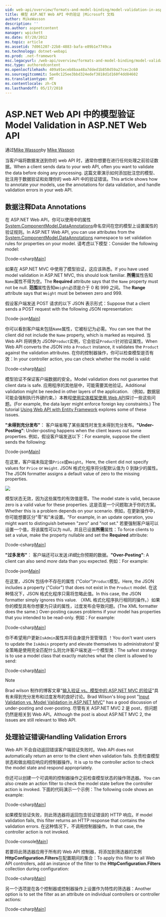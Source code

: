 ```yaml
---
uid: web-api/overview/formats-and-model-binding/model-validation-in-aspnet-web-api
title: 模型 ASP.NET Web API 中的验证 |Microsoft 文档
author: MikeWasson
description: ''
ms.author: aspnetcontent
manager: wpickett
ms.date: 07/20/2012
ms.topic: article
ms.assetid: 7d061207-22b8-4883-bafa-e89b1e7749ca
ms.technology: dotnet-webapi
ms.prod: .net-framework
msc.legacyurl: /web-api/overview/formats-and-model-binding/model-validation-in-aspnet-web-api
msc.type: authoredcontent
ms.openlocfilehash: 409a91eceb8baa48a7dded1b850d59a27cec2c60
ms.sourcegitcommit: 5ae0c125ee3bbd324edef3818d1d160f4dd84602
ms.translationtype: MT
ms.contentlocale: zh-CN
ms.lasthandoff: 05/17/2018
---
```

<a name="model-validation-in-aspnet-web-api"></a><span data-ttu-id="5d8cf-102">ASP.NET Web API 中的模型验证</span><span class="sxs-lookup"><span data-stu-id="5d8cf-102">Model Validation in ASP.NET Web API</span></span>
====================
<span data-ttu-id="5d8cf-103">通过[Mike Wasson](https://github.com/MikeWasson)</span><span class="sxs-lookup"><span data-stu-id="5d8cf-103">by [Mike Wasson](https://github.com/MikeWasson)</span></span>

<span data-ttu-id="5d8cf-104">当客户端将数据发送到你的 web API 时，通常你想要在进行任何处理之前验证数据。</span><span class="sxs-lookup"><span data-stu-id="5d8cf-104">When a client sends data to your web API, often you want to validate the data before doing any processing.</span></span> <span data-ttu-id="5d8cf-105">这篇文章演示如何添加批注您的模型、 批注用于数据验证和处理你的 web API 中的验证错误。</span><span class="sxs-lookup"><span data-stu-id="5d8cf-105">This article shows how to annotate your models, use the annotations for data validation, and handle validation errors in your web API.</span></span>

## <a name="data-annotations"></a><span data-ttu-id="5d8cf-106">数据注释</span><span class="sxs-lookup"><span data-stu-id="5d8cf-106">Data Annotations</span></span>

<span data-ttu-id="5d8cf-107">在 ASP.NET Web API，你可以使用中的属性[System.ComponentModel.DataAnnotations](/dotnet/api/system.componentmodel.dataannotations)命名空间在您的模型上设置属性的验证规则。</span><span class="sxs-lookup"><span data-stu-id="5d8cf-107">In ASP.NET Web API, you can use attributes from the [System.ComponentModel.DataAnnotations](/dotnet/api/system.componentmodel.dataannotations) namespace to set validation rules for properties on your model.</span></span> <span data-ttu-id="5d8cf-108">请考虑以下模型：</span><span class="sxs-lookup"><span data-stu-id="5d8cf-108">Consider the following model:</span></span>

[!code-csharp[Main](model-validation-in-aspnet-web-api/samples/sample1.cs)]

<span data-ttu-id="5d8cf-109">如果在 ASP.NET MVC 中使用了模型验证，这应该熟悉。</span><span class="sxs-lookup"><span data-stu-id="5d8cf-109">If you have used model validation in ASP.NET MVC, this should look familiar.</span></span> <span data-ttu-id="5d8cf-110">**所需**属性告知`Name`属性不得为空。</span><span class="sxs-lookup"><span data-stu-id="5d8cf-110">The **Required** attribute says that the `Name` property must not be null.</span></span> <span data-ttu-id="5d8cf-111">**范围**属性告知`Weight`必须是介于 0 和 999 之间。</span><span class="sxs-lookup"><span data-stu-id="5d8cf-111">The **Range** attribute says that `Weight` must be between zero and 999.</span></span>

<span data-ttu-id="5d8cf-112">假设客户端发送 POST 请求的以下 JSON 表示形式：</span><span class="sxs-lookup"><span data-stu-id="5d8cf-112">Suppose that a client sends a POST request with the following JSON representation:</span></span>

[!code-json[Main](model-validation-in-aspnet-web-api/samples/sample2.json)]

<span data-ttu-id="5d8cf-113">你可以看到客户端未包括`Name`属性，它被标记为必需。</span><span class="sxs-lookup"><span data-stu-id="5d8cf-113">You can see that the client did not include the `Name` property, which is marked as required.</span></span> <span data-ttu-id="5d8cf-114">当 Web API 将转换为 JSON`Product`实例，它会验证`Product`针对验证属性。</span><span class="sxs-lookup"><span data-stu-id="5d8cf-114">When Web API converts the JSON into a `Product` instance, it validates the `Product` against the validation attributes.</span></span> <span data-ttu-id="5d8cf-115">在你的控制器操作，你可以检查模型是否有效：</span><span class="sxs-lookup"><span data-stu-id="5d8cf-115">In your controller action, you can check whether the model is valid:</span></span>

[!code-csharp[Main](model-validation-in-aspnet-web-api/samples/sample3.cs)]

<span data-ttu-id="5d8cf-116">模型验证不保证客户端数据的安全。</span><span class="sxs-lookup"><span data-stu-id="5d8cf-116">Model validation does not guarantee that client data is safe.</span></span> <span data-ttu-id="5d8cf-117">应用程序的其他层中，可能需要其他验证。</span><span class="sxs-lookup"><span data-stu-id="5d8cf-117">Additional validation might be needed in other layers of the application.</span></span> <span data-ttu-id="5d8cf-118">（例如，数据层可能会强制执行外键约束。）本教程[使用实体框架使用 Web API](../data/using-web-api-with-entity-framework/part-1.md)探讨一些这些问题。</span><span class="sxs-lookup"><span data-stu-id="5d8cf-118">(For example, the data layer might enforce foreign key constraints.) The tutorial [Using Web API with Entity Framework](../data/using-web-api-with-entity-framework/part-1.md) explores some of these issues.</span></span>

<span data-ttu-id="5d8cf-119">**"未得到充分发布"**： 客户端省略了某些属性时发生未得到充分发布。</span><span class="sxs-lookup"><span data-stu-id="5d8cf-119">**"Under-Posting"**: Under-posting happens when the client leaves out some properties.</span></span> <span data-ttu-id="5d8cf-120">例如，假设客户端发送以下：</span><span class="sxs-lookup"><span data-stu-id="5d8cf-120">For example, suppose the client sends the following:</span></span>

[!code-json[Main](model-validation-in-aspnet-web-api/samples/sample4.json)]

<span data-ttu-id="5d8cf-121">在这里，客户端未指定值`Price`或`Weight`。</span><span class="sxs-lookup"><span data-stu-id="5d8cf-121">Here, the client did not specify values for `Price` or `Weight`.</span></span> <span data-ttu-id="5d8cf-122">JSON 格式化程序将分配默认值为 0 到缺少的属性。</span><span class="sxs-lookup"><span data-stu-id="5d8cf-122">The JSON formatter assigns a default value of zero to the missing properties.</span></span>

![](model-validation-in-aspnet-web-api/_static/image1.png)

<span data-ttu-id="5d8cf-123">模型状态无效，因为这些属性的有效值是零。</span><span class="sxs-lookup"><span data-stu-id="5d8cf-123">The model state is valid, because zero is a valid value for these properties.</span></span> <span data-ttu-id="5d8cf-124">这是否是一个问题取决于你的方案。</span><span class="sxs-lookup"><span data-stu-id="5d8cf-124">Whether this is a problem depends on your scenario.</span></span> <span data-ttu-id="5d8cf-125">例如，在更新操作中，你可能想要区分"零"和"未设置。"</span><span class="sxs-lookup"><span data-stu-id="5d8cf-125">For example, in an update operation, you might want to distinguish between "zero" and "not set."</span></span> <span data-ttu-id="5d8cf-126">若要强制客户端可以设置一个值，将该属性可以为 null，并且已设置**所需**属性：</span><span class="sxs-lookup"><span data-stu-id="5d8cf-126">To force clients to set a value, make the property nullable and set the **Required** attribute:</span></span>

[!code-csharp[Main](model-validation-in-aspnet-web-api/samples/sample5.cs?highlight=1-2)]

<span data-ttu-id="5d8cf-127">**"过多发布"**： 客户端还可以发送*详细*比你预期的数据。</span><span class="sxs-lookup"><span data-stu-id="5d8cf-127">**"Over-Posting"**: A client can also send *more* data than you expected.</span></span> <span data-ttu-id="5d8cf-128">例如：</span><span class="sxs-lookup"><span data-stu-id="5d8cf-128">For example:</span></span>

[!code-json[Main](model-validation-in-aspnet-web-api/samples/sample6.json)]

<span data-ttu-id="5d8cf-129">在这里，JSON 包括中不存在的属性 ("Color")`Product`模型。</span><span class="sxs-lookup"><span data-stu-id="5d8cf-129">Here, the JSON includes a property ("Color") that does not exist in the `Product` model.</span></span> <span data-ttu-id="5d8cf-130">在这种情况下，JSON 格式化程序只需将忽略此值。</span><span class="sxs-lookup"><span data-stu-id="5d8cf-130">In this case, the JSON formatter simply ignores this value.</span></span> <span data-ttu-id="5d8cf-131">（XML 格式化程序执行相同的操作。）如果你的模型具有你想要为只读的属性，过度发布会导致问题。</span><span class="sxs-lookup"><span data-stu-id="5d8cf-131">(The XML formatter does the same.) Over-posting causes problems if your model has properties that you intended to be read-only.</span></span> <span data-ttu-id="5d8cf-132">例如：</span><span class="sxs-lookup"><span data-stu-id="5d8cf-132">For example:</span></span>

[!code-csharp[Main](model-validation-in-aspnet-web-api/samples/sample7.cs)]

<span data-ttu-id="5d8cf-133">你不希望用户更新`IsAdmin`属性并将自身提升至管理员 ！</span><span class="sxs-lookup"><span data-stu-id="5d8cf-133">You don't want users to update the `IsAdmin` property and elevate themselves to administrators!</span></span> <span data-ttu-id="5d8cf-134">安全策略是使用完全匹配什么则允许客户端发送一个模型类：</span><span class="sxs-lookup"><span data-stu-id="5d8cf-134">The safest strategy is to use a model class that exactly matches what the client is allowed to send:</span></span>

[!code-csharp[Main](model-validation-in-aspnet-web-api/samples/sample8.cs)]

> [!NOTE]
> <span data-ttu-id="5d8cf-135">Brad wilson 制作的博客文章"[输入验证 vs。模型中的 ASP.NET MVC 的验证](http://bradwilson.typepad.com/blog/2010/01/input-validation-vs-model-validation-in-aspnet-mvc.html)"具有未得到充分发布和过度发布的良好讨论。</span><span class="sxs-lookup"><span data-stu-id="5d8cf-135">Brad Wilson's blog post "[Input Validation vs. Model Validation in ASP.NET MVC](http://bradwilson.typepad.com/blog/2010/01/input-validation-vs-model-validation-in-aspnet-mvc.html)" has a good discussion of under-posting and over-posting.</span></span> <span data-ttu-id="5d8cf-136">尽管有关 ASP.NET MVC 2 是 post，但问题仍然是相关到 Web API。</span><span class="sxs-lookup"><span data-stu-id="5d8cf-136">Although the post is about ASP.NET MVC 2, the issues are still relevant to Web API.</span></span>


## <a name="handling-validation-errors"></a><span data-ttu-id="5d8cf-137">处理验证错误</span><span class="sxs-lookup"><span data-stu-id="5d8cf-137">Handling Validation Errors</span></span>

<span data-ttu-id="5d8cf-138">Web API 不会自动返回错误客户端验证失败时。</span><span class="sxs-lookup"><span data-stu-id="5d8cf-138">Web API does not automatically return an error to the client when validation fails.</span></span> <span data-ttu-id="5d8cf-139">负责检查模型状态和做出相应响应的控制器操作。</span><span class="sxs-lookup"><span data-stu-id="5d8cf-139">It is up to the controller action to check the model state and respond appropriately.</span></span>

<span data-ttu-id="5d8cf-140">你还可以创建一个可调用的控制器操作之前检查模型状态的操作筛选器。</span><span class="sxs-lookup"><span data-stu-id="5d8cf-140">You can also create an action filter to check the model state before the controller action is invoked.</span></span> <span data-ttu-id="5d8cf-141">下面的代码演示一个示例：</span><span class="sxs-lookup"><span data-stu-id="5d8cf-141">The following code shows an example:</span></span>

[!code-csharp[Main](model-validation-in-aspnet-web-api/samples/sample9.cs)]

<span data-ttu-id="5d8cf-142">如果模型验证失败，则此筛选器将返回包含验证错误的 HTTP 响应。</span><span class="sxs-lookup"><span data-stu-id="5d8cf-142">If model validation fails, this filter returns an HTTP response that contains the validation errors.</span></span> <span data-ttu-id="5d8cf-143">在这种情况下，不调用控制器操作。</span><span class="sxs-lookup"><span data-stu-id="5d8cf-143">In that case, the controller action is not invoked.</span></span>

[!code-console[Main](model-validation-in-aspnet-web-api/samples/sample10.cmd)]

<span data-ttu-id="5d8cf-144">若要将此筛选器应用于所有的 Web API 控制器，将添加到筛选器的实例**HttpConfiguration.Filters**在配置期间的集合：</span><span class="sxs-lookup"><span data-stu-id="5d8cf-144">To apply this filter to all Web API controllers, add an instance of the filter to the **HttpConfiguration.Filters** collection during configuration:</span></span>

[!code-csharp[Main](model-validation-in-aspnet-web-api/samples/sample11.cs)]

<span data-ttu-id="5d8cf-145">另一个选项是在各个控制器或控制器操作上设置作为特性的筛选器：</span><span class="sxs-lookup"><span data-stu-id="5d8cf-145">Another option is to set the filter as an attribute on individual controllers or controller actions:</span></span>

[!code-csharp[Main](model-validation-in-aspnet-web-api/samples/sample12.cs)]

